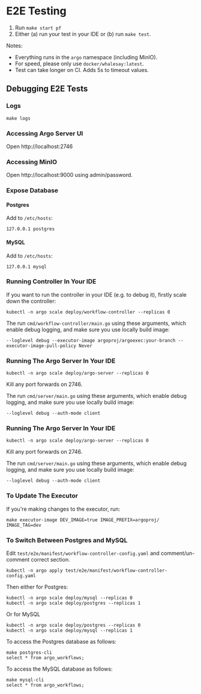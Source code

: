# E2E Testing

1. Run `make start pf`
2. Either (a) run your test in your IDE or (b) run `make test`.

Notes:

* Everything runs in the `argo` namespace (including MinIO). 
* For speed, please only use `docker/whalesay:latest`. 
* Test can take longer on CI. Adds 5s to timeout values.

## Debugging E2E Tests

### Logs

```
make logs
```

### Accessing Argo Server UI

Open http://localhost:2746

### Accessing MinIO

Open http://localhost:9000 using admin/password.

### Expose Database

#### Postgres

Add to `/etc/hosts`:

```
127.0.0.1 postgres
```

#### MySQL

Add to `/etc/hosts`:

```
127.0.0.1 mysql
```

### Running Controller In Your IDE
 
If you want to run the controller in your IDE (e.g. to debug it), firstly scale down the controller:

```
kubectl -n argo scale deploy/workflow-controller --replicas 0
```

The run `cmd/workflow-controller/main.go` using these arguments, which enable debug logging, and make sure you use locally build image:

```
--loglevel debug --executor-image argoproj/argoexec:your-branch --executor-image-pull-policy Never
```

### Running The Argo Server In Your IDE

```
kubectl -n argo scale deploy/argo-server --replicas 0
```

Kill any port forwards on 2746.

The run `cmd/server/main.go` using these arguments, which enable debug logging, and make sure you use locally build image:

```
--loglevel debug --auth-mode client
```


### Running The Argo Server In Your IDE

```
kubectl -n argo scale deploy/argo-server --replicas 0
```

Kill any port forwards on 2746.

The run `cmd/server/main.go` using these arguments, which enable debug logging, and make sure you use locally build image:

```
--loglevel debug --auth-mode client
```


### To Update The Executor

If you're making changes to the executor, run:

```
make executor-image DEV_IMAGE=true IMAGE_PREFIX=argoproj/ IMAGE_TAG=dev 
```

### To Switch Between Postgres and MySQL

Edit `test/e2e/manifest/workflow-controller-config.yaml` and comment/un-comment correct section.

```
kubectl -n argo apply test/e2e/manifest/workflow-controller-config.yaml
```

Then either for Postgres: 

```
kubectl -n argo scale deploy/mysql --replicas 0
kubectl -n argo scale deploy/postgres --replicas 1
```

Or for MySQL

```
kubectl -n argo scale deploy/postgres --replicas 0
kubectl -n argo scale deploy/mysql --replicas 1
```

To access the Postgres database as follows:

```
make postgres-cli
select * from argo_workflows;
```

To access the MySQL database as follows:

```
make mysql-cli
select * from argo_workflows;
```

